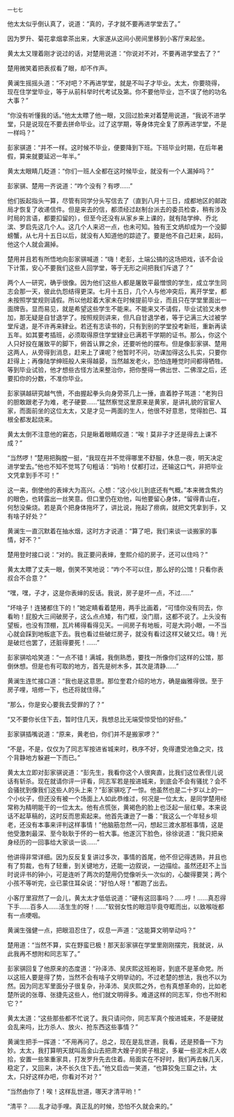     一七七 

   他太太似乎倒认真了，说道：“真的，子才就不要再进学堂去了。”

   因为罗升、菊花拿烟拿茶出来，大家遂从这间小房间里移到小客厅来起坐。

   黄太太又理着刚才说过的话，对楚用说道：“你说对不对，不要再进学堂去了？”

   楚用微笑着把表叔看了眼，却不作声。

   黄澜生摇摇头道：“不对吧？不再进学堂，就是不叫子才毕业。太太，你要晓得，现在住学堂毕业，等于从前科举时代考试及第。你不要他毕业，岂不误了他的功名大事？”

   “你没有听懂我的话。”他太太瞟了他一眼，又回过脸来对着楚用说道，“我说不进学堂，只是说现在不要去拼命毕业。过了这学期，等身体完全复了原再进学堂，不是一样吗？”

   彭家骐道：“并不一样。这时候不毕业，便要降到下班。下班毕业时期，在后年暑假，算来就要延迟一年半。”

   黄太太眼睛几眨道：“你们一班人全都在这时候毕业，就没有一个人漏掉吗？”

   彭家骐、楚用一齐说道：“咋个没有？有啰……”

   他们扳起指头一算，尽管有同学分头写信去了（直到八月十三日，成都地区的邮政局才恢复了收递信件。但是来去的信，都须经过赵制台派去的委员检查，稍有涉及时局的言语，都要扣留的），但至今还没有从家乡来上课的，就有陆学绅、乔北滨、罗启先这几个人。这几个人来迟一点，也未可知。独有王文炳却成为一个没脚螃蟹，从七月十五日以后，就没有人知道他的踪迹了。要是他不自己赶来，起码，他这个人就会漏掉。

   楚用并且若有所悟地向彭家骐喊道：“嗨！老彭，土端公搞的这场把戏，该不会设下计策，安心不要我们这些人回学堂，等于无形之间把我们斥退了？”

   两个人一研究，确乎很像。因为他们这些人都是屠致平最憎恨的学生，成立学生同志会那一天，彼此仇怨结得更深。七月十五日，几个人与他冲突后，离开学堂，都未按照学堂规则请假。所以他趁着大家未在时候提前毕业，而且只在学堂里面出一面牌告。显而易见，就是希望这些学生不能来。不能来又不请假，毕业试验又未参加，那无疑是自甘退学了。按照规则讲来，但凡自甘退学者，等于记满三大过被学堂斥退，是不许再来肄业。若还有志读书的，只有到别的学堂投考新班，重新再读五年。如其要考插班，必须取得原住学堂肄业已满若干学期的证书。那么，你这个人只好投在屠致平的脚下，俯首认罪之余，还要听他的摆布。但是像彭家骐、楚用这两人，从旁得到消息，赶来上了课呢？他暂时不问，功课加得这么扎实，只要你赶得上；再像陆学绅班般人来得越晏，当然越发老火，恐怕连睡觉时间都得牺牲。等到毕业试验，他才想些古怪方法来整治你，把你整得一佛出世、二佛涅之后，还要扣你的分数，不准你毕业。

   彭家骐越研究越气愤，不由握起拳头向身旁茶几上一捶，直着脖子骂道：“老狗日的胆敢跟老子为难，老子硬要……”猛然察觉这里原来是黄家，是讲礼貌的官宦人家，而面前坐的这位太太，又是才见一两面的生人，他很不好意思，觉得脸巴、耳根全都发起烧来。

   黄太太倒不注意他的窘态，只是瞅着眼睛叹道：“唉！莫非子才还是得去上课不成？”

   “当然啰！”楚用把胸膛一挺，“我现在并不觉得哪里不舒服，休息一夜，明天决定进学堂去。”他也不知不觉骂了句粗话：“妈哟！仗都打过，还输这口气，非把毕业文凭拿到手不可！”

   这一来，倒使他的表婶大为高兴。心想：“这小伙儿到底还有气概。”本来微含焦灼的眼色，也转露出一丝笑意。但口里仍在劝他，叫他要留心身体，“留得青山在，何愁没柴烧。若是真个把身体拖坏了，讲比说，拖起了痨病，就把文凭拿到手，又有啥子好处？”

   黄澜生一直沉默着在抽水烟，这时方才说道：“算了吧，我们来谈一谈搬家的事情，好不？”

   楚用登时接口说：“对的。我正要问表婶，奎熙介绍的房子，还可以住吗？”

   黄太太瞟了丈夫一眼，倒笑不笑地说：“咋个不可以住，那么好的公馆！只看你表叔合不合意？”

   “嘿，嘿，子才，这是你表婶的反话。我说，房子是坏一点，不过……”

   “坏啥子！连猪都住下的！”她定睛看着楚用，两手比画着，“可惜你没有同去，你看哟！屁股大三间破房子，这么点点矮，有门框，没门扇，这都不说了。上头没有望板，也没有顶棚，瓦片稀得看得见天。一间房子有地板，可是大洞小眼，一不当心就会踩到地板底下去。我也看过些破烂房子，就没有看过这样又破又烂。嗨！光是破烂也罢了，还脏得要死！……”

   彭家骐哈哈笑道：“一点不错！满城，我倒熟悉，要找一所像你们这样的公馆，那倒休想。但是也有可取的地方，首先是树木多，其次是清静……”

   黄澜生连忙接口道：“我也是这意思。那位奎君介绍的地方，确是幽雅得很。至于房子哩，培修一下，也还将就住得。”

   “那么，你是安心要我去受罪的了？”

   “又不要你长住下去，暂时住几天，我想总比无端受惊受怕的好些。”

   彭家骐插嘴说道：“原来，黄老伯，你们并不是搬家啰？”

   “不是，不是，仅仅为了同志军按进省城来时，秩序不好，免得遭受池鱼之灾，找个背静地方躲避一下而已。”

   黄太太立即对彭家骐说道：“彭先生，我看你这个人很爽直，比我们这位表侄儿说话有斩杀。现在就请你评一评看，同志军若是按进城来，到底会不会有骚扰？会不会骚扰到像我们这些人的头上来？”彭家骐吃了一惊。他虽然也是二十岁以上的一个小伙子，但还没有被一个场面上人如此恭维过，何况是一位太太，是同学楚用经常称为精明能干的一位太太。他有点慌张，黄褐色的脸上也泛起一层红晕。本来说话不起草稿的，这时反而思索起来。他首先谦逊了一番：“我这么一个年轻乡坝老，还没有本事来评判这样事情！”他脑筋忽然一闪，想起三渡水那桩事情，这是他受激刺最深、至今耿耿于怀的一桩大事。他遂沉下脸色，徐徐说道：“我只把亲身经历的一回事给大家谈一谈……”

   他讲得非常详细。因为反反复复讲过多次，事情的首尾，他不但记得透熟，并且也有了剪裁，也有了轻重，到关键地方，还能一边叙说，一边描绘。虽然还赶不上当时说评书的钟小，可是连听了两次的楚用仍觉像听头一次似的，心酸得要哭；两个小孩不等听完，业已蒙住耳朵说：“好怕人呀！”都跑了出去。

   小客厅里寂然了一会儿，黄太太才低低说道：“硬有这回事吗？……哼！……真忍得下手……百多人……活生生的呀！……”软弱女性的眼泪毕竟夺眶而出，以致喉咙都有一点哽咽。

   黄澜生强健一点，把眼泪忍住了，叹息一声道：“这能算文明举动吗？”

   楚用道：“当然不算，实在野蛮已极！那天彭家骐在学堂里刚刚摆完，我就说，从此我再不想附和同志军了。”

   彭家骐回复了他原来的态度道：“孙泽沛、吴庆熙这班袍哥，到底不是革命党。所以这班人要是得了势，当然不会有啥子文明举动的。不过老楚的想法，我也不以为然。因为同志军里面分子很复杂，孙泽沛、吴庆熙之外，也有真想革命的，比如老楚所说的张尊、张捷先这些人，他们就文明得多。难道这样的同志军，你也不附和它？”

   黄太太道：“这些那些都不忙说了。我只请问你，同志军真个按进城来，不是硬就会乱来吗，比方杀人、放火、抢东西这些事情？”

   黄澜生把手一挥道：“不用再问了。总之，现在是乱世道，我看，还是预备一下为妙。太太，我打算明天就叫高金山去把肃大嫂子的房子租定，多雇一些泥木匠人收拾，安置一些笨重家具，打发罗升先去住着。局面实在不好时，我们再去躲几天，稳定了，又回来，决不长久住下去。”他又启齿一笑道，“也算狡兔三窟之计。太太，只好这样办吧，你看对不对？”

   “当然由你了！唉！这样乱世道，哪天才清平哟！”

   “清平？……乱才动手哩。真正乱的时候，恐怕不久就会来的。”


